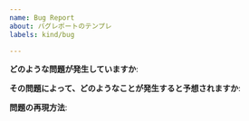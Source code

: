 ```yaml
---
name: Bug Report
about: バグレポートのテンプレ
labels: kind/bug

---
```


**どのような問題が発生していますか**:

**その問題によって、どのようなことが発生すると予想されますか**:

**問題の再現方法**:


<!-- CHECK LIST
* xラベルをつける
-->
